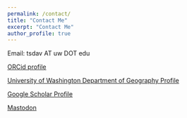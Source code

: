 ```yaml
---
permalink: /contact/
title: "Contact Me"
excerpt: "Contact Me"
author_profile: true
---
```


Email: tsdav AT uw DOT edu

[ORCid profile](https://orcid.org/0000-0002-0681-8204)

[University of Washington Department of Geography Profile](https://geography.washington.edu/people/theodore-davenport)

[Google Scholar Profile](https://scholar.google.com/citations?user=wlBQ19AAAAAJ&hl=en)

<a rel="me" href="https://sciences.social/@tsdav">Mastodon</a>